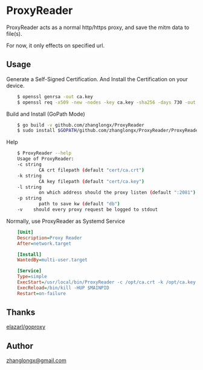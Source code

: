 # ProxyReader

ProxyReader acts as a normal http/https proxy, and save the mitm data to file(s).

For now, it only effects on specified url.

## Usage

Generate a Self-Signed Certification. And Install the Certification on your device.

```bash
	$ openssl genrsa -out ca.key
	$ openssl req -x509 -new -nodes -key ca.key -sha256 -days 730 -out ca.crt
```

Build and Install (GoPath Mode)

```bash
	$ go build -v github.com/zhanglongx/ProxyReader
	$ sudo install $GOPATH/github.com/zhanglongx/ProxyReader/ProxyReader /usr/local/bin # or use go install
```

Help

```bash
	$ ProxyReader --help
	Usage of ProxyReader:
	-c string
			CA crt filepath (default "cert/ca.crt")
	-k string
			CA key filepath (default "cert/ca.key")
	-l string
			on which address should the proxy listen (default ":2081")
	-p string
			path to save kw (default "db")
	-v    should every proxy request be logged to stdout
```

Normally, use ProxyReader as Systemd Service

```ini
	[Unit]
	Description=Proxy Reader
	After=network.target

	[Install]
	WantedBy=multi-user.target

	[Service]
	Type=simple
	ExecStart=/usr/local/bin/ProxyReader -c /opt/ca.crt -k /opt/ca.key -p /opt/kw
	ExecReload=/bin/kill -HUP $MAINPID
	Restart=on-failure
```

## Thanks

[elazarl/goproxy](https://github.com/elazarl/goproxy)

## Author

zhanglongx@gmail.com
